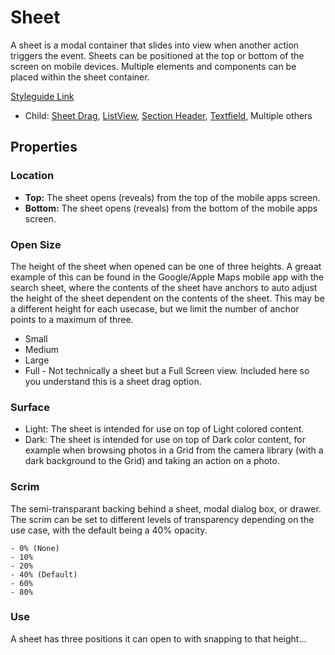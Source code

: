 # Sheet

A sheet is a modal container that slides into view when another action triggers the event. Sheets can be positioned at the top or bottom of the screen on mobile devices. Multiple elements and components can be placed within the sheet container.

[Styleguide Link](https://zpl.io/2jyLrnW)

* Child: [Sheet Drag](sheet-drag.md), [ListView](../../ks-modules/list-view.md), [Section Header](../sec-head.md), [Textfield](../form/textfield-1.md), Multiple others

## Properties

### Location

* **Top:** The sheet opens (reveals) from the top of the mobile apps screen.
* **Bottom:** The sheet opens (reveals) from the bottom of the mobile apps screen.

### Open Size

The height of the sheet when opened can be one of three heights. A greaat example of this can be found in the Google/Apple Maps mobile app with the search sheet, where the contents of the sheet have anchors to auto adjust the height of the sheet dependent on the contents of the sheet. This may be a different height for each usecase, but we limit the number of anchor points to a maximum of three.

* Small
* Medium
* Large
* Full - Not technically a sheet but a Full Screen view. Included here so you understand this is a sheet drag option.

### Surface

* Light: The sheet is intended for use on top of Light colored content.
* Dark: The sheet is intended for use on top of Dark color content, for example when browsing photos in a Grid from the camera library (with a dark background to the Grid) and taking an action on a photo.

### Scrim

The semi-transparant backing behind a sheet, modal dialog box, or drawer. The scrim can be set to different levels of transparency depending on the use case, with the default being a 40% opacity.

```
- 0% (None)
- 10%
- 20%
- 40% (Default)
- 60%
- 80%
```

### Use

A sheet has three positions it can open to with snapping to that height...
